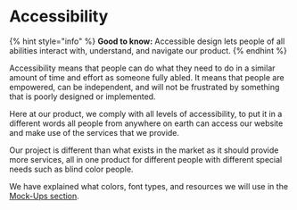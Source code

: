 # Accessibility

{% hint style="info" %}
**Good to know:** Accessible design lets people of all abilities interact with, understand, and navigate our product.
{% endhint %}

Accessibility means that people can do what they need to do in a similar amount of time and effort as someone fully abled. It means that people are empowered, can be independent, and will not be frustrated by something that is poorly designed or implemented.

Here at our product, we comply with all levels of accessibility, to put it in a different words all people from anywhere on earth can access our website and make use of the services that we provide.

Our project is different than what exists in the market as it should provide more services, all in one product for different people with different special needs such as blind color people.

We have explained what colors, font types, and resources we will use in the [Mock-Ups section](https://eskandar-atrakchi.gitbook.io/team-project-proposal/mock-ups/icons).
